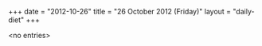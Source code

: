+++
date = "2012-10-26"
title = "26 October 2012 (Friday)"
layout = "daily-diet"
+++


\<no entries\>
